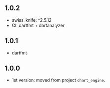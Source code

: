 ## 1.0.2

- swiss_knife: ^2.5.12
- CI: dartfmt + dartanalyzer

## 1.0.1

- dartfmt

## 1.0.0

- 1st version: moved from project `chart_engine`.
